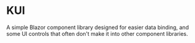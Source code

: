 # KUI
A simple Blazor component library designed for easier data binding, and some UI controls that often don't make it into other component libraries.

